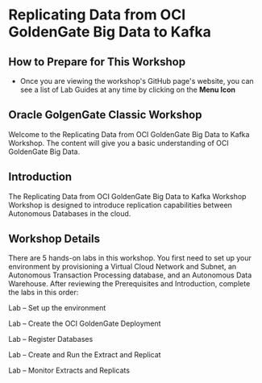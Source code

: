 # Replicating Data from OCI GoldenGate Big Data to Kafka


## How to Prepare for This Workshop 

- Once you are viewing the workshop's GitHub page's website, you can see a list of Lab Guides at any time by clicking on the **Menu Icon**

## Oracle GolgenGate Classic Workshop

Welcome to the Replicating Data from OCI GoldenGate Big Data to Kafka Workshop. The content will give you a basic understanding of OCI GoldenGate Big Data.

## Introduction

The Replicating Data from OCI GoldenGate Big Data to Kafka Workshop Workshop is designed to introduce replication capabilities between Autonomous Databases in the cloud. 


## Workshop Details

There are 5 hands-on labs in this workshop. You first need to set up your environment by provisioning a Virtual Cloud Network and Subnet, an Autonomous Transaction Processing database, and an Autonomous Data Warehouse. After reviewing the Prerequisites and Introduction, complete the labs in this order:

Lab  –   Set up the environment

Lab   –  Create the OCI GoldenGate Deployment 

Lab   –  Register Databases

Lab   –  Create and Run the Extract and Replicat

Lab   –  Monitor Extracts and Replicats

